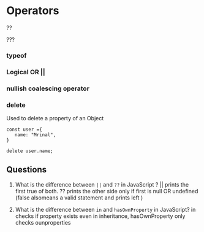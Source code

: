 # Operators



??

???

### typeof

### Logical OR ||

### nullish coalescing operator


### delete

Used to delete a property of an Object
```
const user ={
   name: "Mrinal",
}

delete user.name;
```





## Questions
1. What is the difference between `||` and `??` in JavaScript ?
   ||  prints the first true of both.
   ?? prints the  other side only if first is null OR undefined (false alsomeans a valid statement and prints left )

2.  What is the difference between `in` and `hasOwnProperty` in JavaScript?
   in checks if property exists even in inheritance, hasOwnProperty only checks ounproperties